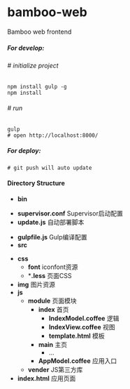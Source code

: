 bamboo-web
==========

Bamboo web frontend

##### For develop:
###### # initialize project
    npm install gulp -g
    npm install
###### # run
    gulp
    # open http://localhost:8000/

##### For deploy:
    # git push will auto update
    
#### Directory Structure
+ **bin**
 - **supervisor.conf** Supervisor启动配置
 - **update.js** 自动部署脚本
+ **gulpfile.js** Gulp编译配置
+ **src**
 - **css**
     - **font** iconfont资源
     - ***.less** 页面CSS
 - **img** 图片资源
 - **js**
     - **module** 页面模块
         - **index** 首页
             - **IndexModel.coffee** 逻辑
             - **IndexView.coffee** 视图
             - **template.html** 模板
         - **main** 主页
             - ...
         - **AppModel.coffee** 应用入口
     - **vender** JS第三方库
 - **index.html** 应用页面